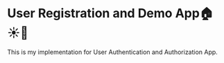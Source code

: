 # User Registration and Demo App🏠☀️🤗

This is my implementation for User Authentication and Authorization App.


